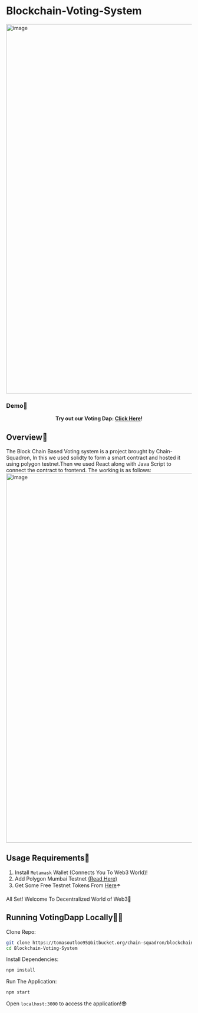 Blockchain-Voting-System
=======
<img width="1000" alt="image" src="https://github.com/SamarthGhante/Blockchain-Voting-System/assets/144468120/fa05aacb-7e88-41ae-8056-622a599e6487">


### Demo👀

<div align="center" >

 <strong>Try out our Voting Dap:  <a href="https://votingdapp-chainsquadron.vercel.app/">Click Here</a>!</strong>


 
</div>

## Overview💜
The Block Chain Based Voting system is a project brought by Chain-Squadron, In this we used solidty to form a smart contract
 and hosted it using polygon testnet.Then we used React along with Java Script to connect the contract to frontend.
The working is as follows:
<img width="1000" alt="image" src="https://github.com/SamarthGhante/Blockchain-Voting-System/assets/144468120/c7f191e1-5103-4afc-8425-3b4a6d7d1508">


## Usage Requirements🤖
1. Install `Metamask` Wallet (Connects You To Web3 World)!
2. Add Polygon Mumbai Testnet <a href="https://www.alchemy.com/overviews/mumbai-testnet">(Read Here)</a></strong>
3. Get Some Free Testnet Tokens From <a href="https://mumbaifaucet.com/">Here</a></strong>☂️
<p>All Set! Welcome To Decentralized World of Web3🤩</p>




## Running VotingDapp Locally👨‍💻

Clone Repo:

```sh
git clone https://tomasoutloo95@bitbucket.org/chain-squadron/blockchain-voting-system.git
cd Blockchain-Voting-System
```

Install Dependencies:

```sh
npm install
```

Run The Application:

```sh
npm start
```
 Open `localhost:3000` to access the application!😎


